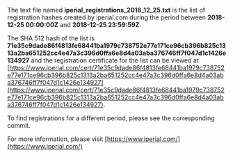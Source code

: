 The text file named **iperial_registrations_2018_12_25.txt** is the list of registration hashes created by iperial.com during the period between **2018-12-25 00:00:00Z** and **2018-12-25 23:59:59Z**.

The SHA 512 hash of the list is **71e35c9dade86f4813fe68441ba1979c738752e77e171ce96cb396b825c1313a2ba651252cc4e47a3c396d0ffa6e8d4a03aba376746ff7f047d1c1426e134927** and the registration certificate for the list can be viewed at [https://www.iperial.com/cert/71e35c9dade86f4813fe68441ba1979c738752e77e171ce96cb396b825c1313a2ba651252cc4e47a3c396d0ffa6e8d4a03aba376746ff7f047d1c1426e134927](https://www.iperial.com/cert/71e35c9dade86f4813fe68441ba1979c738752e77e171ce96cb396b825c1313a2ba651252cc4e47a3c396d0ffa6e8d4a03aba376746ff7f047d1c1426e134927).

To find registrations for a different period, please see the corresponding commit.

For more information, please visit [https://www.iperial.com/](https://www.iperial.com/)
